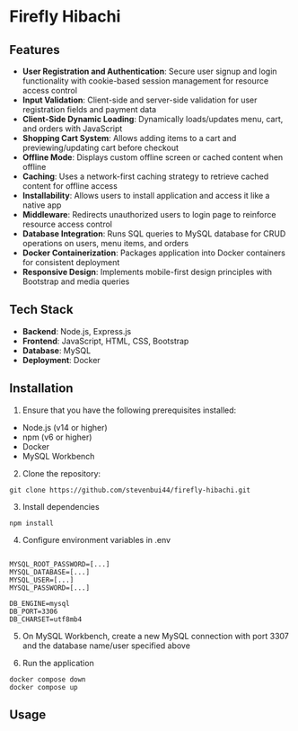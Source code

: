 # Firefly Hibachi

## Features

- **User Registration and Authentication**: Secure user signup and login functionality with cookie-based session management for resource access control
- **Input Validation**: Client-side and server-side validation for user registration fields and payment data
- **Client-Side Dynamic Loading**: Dynamically loads/updates menu, cart, and orders with JavaScript
- **Shopping Cart System**: Allows adding items to a cart and previewing/updating cart before checkout
- **Offline Mode**: Displays custom offline screen or cached content when offline
- **Caching**: Uses a network-first caching strategy to retrieve cached content for offline access
- **Installability**: Allows users to install application and access it like a native app
- **Middleware**: Redirects unauthorized users to login page to reinforce resource access control
- **Database Integration**: Runs SQL queries to MySQL database for CRUD operations on users, menu items, and orders
- **Docker Containerization**: Packages application into Docker containers for consistent deployment
- **Responsive Design**: Implements mobile-first design principles with Bootstrap and media queries

## Tech Stack

- **Backend**: Node.js, Express.js
- **Frontend**: JavaScript, HTML, CSS, Bootstrap
- **Database**: MySQL
- **Deployment**: Docker

## Installation

1. Ensure that you have the following prerequisites installed:
- Node.js (v14 or higher)
- npm (v6 or higher)
- Docker
- MySQL Workbench

2.  Clone the repository:
```
git clone https://github.com/stevenbui44/firefly-hibachi.git
```

3. Install dependencies
```
npm install
```

4. Configure environment variables in .env
```

MYSQL_ROOT_PASSWORD=[...]
MYSQL_DATABASE=[...]
MYSQL_USER=[...]
MYSQL_PASSWORD=[...]

DB_ENGINE=mysql
DB_PORT=3306
DB_CHARSET=utf8mb4
```

5. On MySQL Workbench, create a new MySQL connection with port 3307 and the database name/user specified above

6. Run the application
```
docker compose down
docker compose up
```

## Usage
